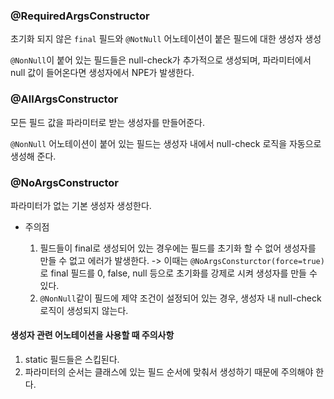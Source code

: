 ### @RequiredArgsConstructor

초기화 되지 않은 `final` 필드와 `@NotNull` 어노테이션이 붙은 필드에 대한 생성자 생성

`@NonNull`이 붙어 있는 필드들은 null-check가 추가적으로 생성되며, 파라미터에서 null 값이 들어온다면 생성자에서 NPE가 발생한다.



### @AllArgsConstructor

모든 필드 값을 파라미터로 받는 생성자를 만들어준다.

`@NonNull` 어노테이션이 붙어 있는 필드는 생성자 내에서 null-check 로직을 자동으로 생성해 준다.



### @NoArgsConstructor

파라미터가 없는 기본 생성자 생성한다.

+ 주의점

  1. 필드들이 final로 생성되어 있는 경우에는 필드를 초기화 할 수 없어 생성자를 만들 수 없고 에러가 발생한다. -> 이때는 `@NoArgsConsturctor(force=true)`로 final 필드를 0, false, null 등으로 초기화를 강제로 시켜 생성자를 만들 수 있다.
  2. `@NonNull`같이 필드에 제약 조건이 설정되어 있는 경우, 생성자 내 null-check 로직이 생성되지 않는다.

  



#### 생성자 관련 어노테이션을 사용할 때 주의사항

1. static 필드들은 스킵된다.
2. 파라미터의 순서는 클래스에 있는 필드 순서에 맞춰서 생성하기 때문에 주의해야 한다.